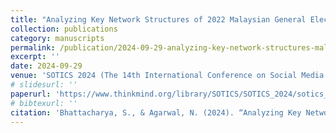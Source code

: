 ```yaml
---
title: "Analyzing Key Network Structures of 2022 Malaysian General Elections from the Lens of Instagram"
collection: publications
category: manuscripts
permalink: /publication/2024-09-29-analyzing-key-network-structures-malaysia-instagram
excerpt: ''
date: 2024-09-29
venue: 'SOTICS 2024 (The 14th International Conference on Social Media Technologies, Communication, and Informatics)'
# slidesurl: ''
paperurl: 'https://www.thinkmind.org/library/SOTICS/SOTICS_2024/sotics_2024_1_20_60013.html'
# bibtexurl: ''
citation: 'Bhattacharya, S., & Agarwal, N. (2024). “Analyzing Key Network Structures of 2022 Malaysian General Elections from the Lens of Instagram.” In *Proceedings of SOTICS 2024*.'
---
```

